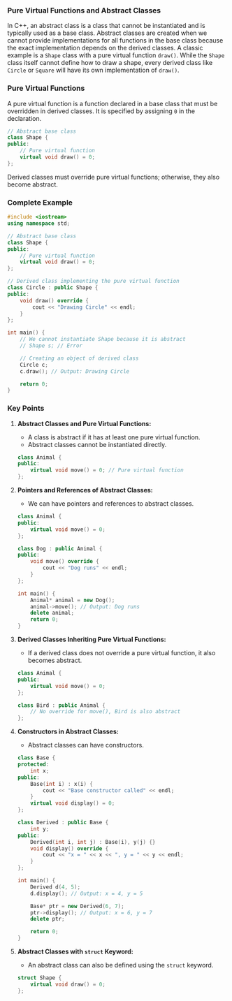 ### Pure Virtual Functions and Abstract Classes

In C++, an abstract class is a class that cannot be instantiated and is typically used as a base class. Abstract classes are created when we cannot provide implementations for all functions in the base class because the exact implementation depends on the derived classes. A classic example is a `Shape` class with a pure virtual function `draw()`. While the `Shape` class itself cannot define how to draw a shape, every derived class like `Circle` or `Square` will have its own implementation of `draw()`.

### Pure Virtual Functions

A pure virtual function is a function declared in a base class that must be overridden in derived classes. It is specified by assigning `0` in the declaration.

```cpp
// Abstract base class
class Shape {
public:
    // Pure virtual function
    virtual void draw() = 0;
};
```

Derived classes must override pure virtual functions; otherwise, they also become abstract.

### Complete Example

```cpp
#include <iostream>
using namespace std;

// Abstract base class
class Shape {
public:
    // Pure virtual function
    virtual void draw() = 0;
};

// Derived class implementing the pure virtual function
class Circle : public Shape {
public:
    void draw() override {
        cout << "Drawing Circle" << endl;
    }
};

int main() {
    // We cannot instantiate Shape because it is abstract
    // Shape s; // Error

    // Creating an object of derived class
    Circle c;
    c.draw(); // Output: Drawing Circle

    return 0;
}
```

### Key Points

1. **Abstract Classes and Pure Virtual Functions:**

   - A class is abstract if it has at least one pure virtual function.
   - Abstract classes cannot be instantiated directly.

   ```cpp
   class Animal {
   public:
       virtual void move() = 0; // Pure virtual function
   };
   ```

2. **Pointers and References of Abstract Classes:**

   - We can have pointers and references to abstract classes.

   ```cpp
   class Animal {
   public:
       virtual void move() = 0;
   };

   class Dog : public Animal {
   public:
       void move() override {
           cout << "Dog runs" << endl;
       }
   };

   int main() {
       Animal* animal = new Dog();
       animal->move(); // Output: Dog runs
       delete animal;
       return 0;
   }
   ```

3. **Derived Classes Inheriting Pure Virtual Functions:**

   - If a derived class does not override a pure virtual function, it also becomes abstract.

   ```cpp
   class Animal {
   public:
       virtual void move() = 0;
   };

   class Bird : public Animal {
       // No override for move(), Bird is also abstract
   };
   ```

4. **Constructors in Abstract Classes:**

   - Abstract classes can have constructors.

   ```cpp
   class Base {
   protected:
       int x;
   public:
       Base(int i) : x(i) {
           cout << "Base constructor called" << endl;
       }
       virtual void display() = 0;
   };

   class Derived : public Base {
       int y;
   public:
       Derived(int i, int j) : Base(i), y(j) {}
       void display() override {
           cout << "x = " << x << ", y = " << y << endl;
       }
   };

   int main() {
       Derived d(4, 5);
       d.display(); // Output: x = 4, y = 5

       Base* ptr = new Derived(6, 7);
       ptr->display(); // Output: x = 6, y = 7
       delete ptr;

       return 0;
   }
   ```

5. **Abstract Classes with `struct` Keyword:**

   - An abstract class can also be defined using the `struct` keyword.

   ```cpp
   struct Shape {
       virtual void draw() = 0;
   };
   ```
